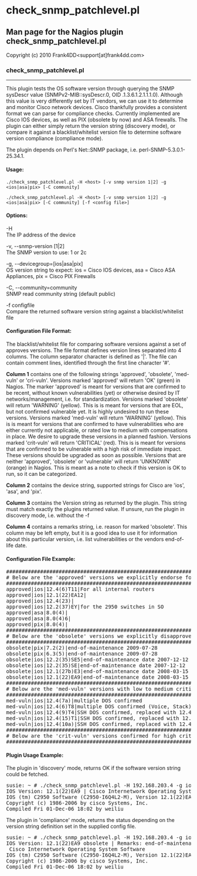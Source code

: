# check_snmp_patchlevel.pl

## Man page for the Nagios plugin check_snmp_patchlevel.pl

Copyright (c) 2010 Frank4DD<support[at]frank4dd.com>

### check_snmp_patchlevel.pl

* * *

This plugin tests the OS software version through querying the SNMP sysDescr value (SNMPv2-MIB::sysDescr.0, OID .1.3.6.1.2.1.1.1.0). Although this value is very differently set by IT vendors, we can use it to determine and monitor Cisco network devices. Cisco thankfully provides a consistent format we can parse for compliance checks. Currently implemented are Cisco IOS devices, as well as PIX (obsolete by now) and ASA firewalls. The plugin can either simply return the version string (discovery mode), or compare it against a blacklist/whitelist version file to determine software version compliance (compliance mode).

The plugin depends on Perl's Net::SNMP package, i.e. perl-SNMP-5.3.0.1-25.34.1.

#### Usage:

`./check_snmp_patchlevel.pl -H <host> [-v snmp version 1|2] -g <ios|asa|pix> [-C community]`  

`./check_snmp_patchlevel.pl -H <host> [-v snmp version 1|2] -g <ios|asa|pix> [-C community] [-f <config file>]`

#### Options:

-H  
      The IP address of the device

-v, --snmp-version [1|2]  
      The SNMP version to use: 1 or 2c

-g, --devicegroup=[ios|asa|pix]  
      OS version string to expect: ios = Cisco IOS devices, asa = Cisco ASA Appliances, pix = Cisco PIX Firewalls 

-C, --community=community  
      SNMP read community string (default public)

-f configfile  
      Compare the returned software version string against a blacklist/whitelist file

#### Configuration File Format:

The blacklist/whitelist file for comparing software versions against a set of approves versions. The file format defines version lines separated into 4 columns. The column separator character is defined as '|'. The file can contain comment lines, identified through the first line character '#'.

**Column 1** contains one of the following strings 'approved', 'obsolete', 'med-vuln' or 'cri-vuln'. Versions marked 'approved' will return 'OK' (green) in Nagios. The marker 'approved' is meant for versions that are confirmed to be recent, without known vulnerabilities (yet) or otherwise desired by IT networks/management, i.e. for standardization. Versions marked 'obsolete' will return 'WARNING' (yellow). This is is meant for versions that are EOL, but not confirmed vulnerable yet. It is highly undesired to run these versions. Versions marked 'med-vuln' will return 'WARNING' (yellow). This is is meant for versions that are confirmed to have vulnerabilities who are either currently not applicable, or rated low to medium with compensations in place. We desire to upgrade these versions in a planned fashion. Versions marked 'crit-vuln' will return 'CRITICAL' (red). This is is meant for versions that are confirmed to be vulnerable with a high risk of immediate impact. These versions should be upgraded as soon as possible. Versions that are neither 'approved', 'obsolete' or 'vulnerable' will return 'UNKNOWN' (orange) in Nagios. This is meant as a note to check if this version is OK to run, so it can be categorized.

**Column 2** contains the device string, supported strings for Cisco are 'ios', 'asa', and 'pix'.

**Column 3** contains the Version string as returned by the plugin. This string must match exactly the plugins returned value. If unsure, run the plugin in discovery mode, i.e. without the -f <file>

**Column 4** contains a remarks string, i.e. reason for marked 'obsolete'. This column may be left empty, but it is a good idea to use it for information about this particular version, i.e. list vulnerabilities or the vendors end-of-life date.

#### Configuration File Example:

<pre>#####################################################################
# Below are the 'approved' versions we explicitly endorse for usage: #
######################################################################
approved|ios|12.4(6)T11|For all internal routers
approved|ios|12.1(22)EA12|
approved|ios|12.4(23)|
approved|ios|12.2(37)EY|for the 2950 switches in SO
approved|asa|8.0(4)|
approved|asa|8.0(4)6|
approved|pix|8.0(4)|
######################################################################
# Below are the 'obsolete' versions we explicitly disapprove of:     #
######################################################################
obsolete|pix|7.2(2)|end-of-maintenance 2009-07-28
obsolete|pix|6.3(5)|end-of-maintenance 2009-07-28
obsolete|ios|12.2(35)SE5|end-of-maintenance date 2007-12-12
obsolete|ios|12.2(35)SE|end-of-maintenance date 2007-12-12
obsolete|ios|12.1(27b)E3|end-of-maintenance date 2008-03-15
obsolete|ios|12.1(22)EA9|end-of-maintenance date 2008-03-15
######################################################################
# Below are the 'med-vuln' versions with low to medium criticality   #
######################################################################
med-vuln|ios|12.4(7a)|multiple DOS confirmed
med-vuln|ios|12.4(6)T8|multiple DOS confirmed (Voice, Stack)
med-vuln|ios|12.4(9)T4|SSH DOS confirmed, replaced with 12.4(15)T5
med-vuln|ios|12.4(15)T1|SSH DOS confirmed, replaced with 12.4(15)T5
med-vuln|ios|12.4(10a)|SSH DOS confirmed, replaced with 12.4(18b)
######################################################################
# Below are the 'crit-vuln' versions confirmed for high criticality  #
######################################################################</pre>

#### Plugin Usage Example:

The plugin in 'discovery' mode, returns OK if the software version string could be fetched.

<pre>susie: ~ # ./check_snmp_patchlevel.pl -H 192.168.203.4 -g ios -C SECro
IOS Version: 12.1(22)EA9 | Cisco Internetwork Operating System Software
IOS (tm) C2950 Software (C2950-I6Q4L2-M), Version 12.1(22)EA9, RELEASE SOFTWARE (fc1)
Copyright (c) 1986-2006 by cisco Systems, Inc.
Compiled Fri 01-Dec-06 18:02 by weiliu</pre>

The plugin in 'compliance' mode, returns the status depending on the version string definition set in the supplied config file.

<pre>susie: ~ # ./check_snmp_patchlevel.pl -H 192.168.203.4 -g ios -C SECro -f  ./check_snmp_patchlevel.cfg
IOS Version: 12.1(22)EA9 obsolete | Remarks: end-of-maintenance date 2008-03-15 Data:
 Cisco Internetwork Operating System Software
IOS (tm) C2950 Software (C2950-I6Q4L2-M), Version 12.1(22)EA9, RELEASE SOFTWARE (fc1)
Copyright (c) 1986-2006 by cisco Systems, Inc.
Compiled Fri 01-Dec-06 18:02 by weiliu</pre>
